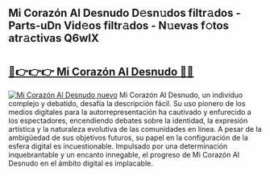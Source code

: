 ## Mi Corazón Al Desnudo D𝚎sn𝚞dos filtr𝚊dos - Parts-uDn Vid𝚎os filtr𝚊dos - N𝚞evas f𝚘tos atr𝚊ctivas Q6wIX

# <h2><a href="http://mbavlui.tromn.icu/?c=Mi+Coraz%c3%b3n+Al+Desnudo">🔗👉👉👉 Mi Corazón Al Desnudo 🔗🔗</a></h2>

[![Mi Corazón Al Desnudo nuevo](https://i.imgur.com/pEAQMta.gif)](http://mbavlui.tromn.icu/?c=Mi+Coraz%c3%b3n+Al+Desnudo)
Mi Corazón Al Desnudo, un individuo complejo y debatido, desafía la descripción fácil. Su uso pionero de los medios digitales para la autorrepresentación ha cautivado y enfurecido a los espectadores, encendiendo debates sobre la identidad, la expresión artística y la naturaleza evolutiva de las comunidades en línea. A pesar de la ambigüedad de sus objetivos futuros, su papel en la configuración de la esfera digital es incuestionable. Impulsado por una determinación inquebrantable y un encanto innegable, el progreso de Mi Corazón Al Desnudo en el ámbito digital es implacable.

